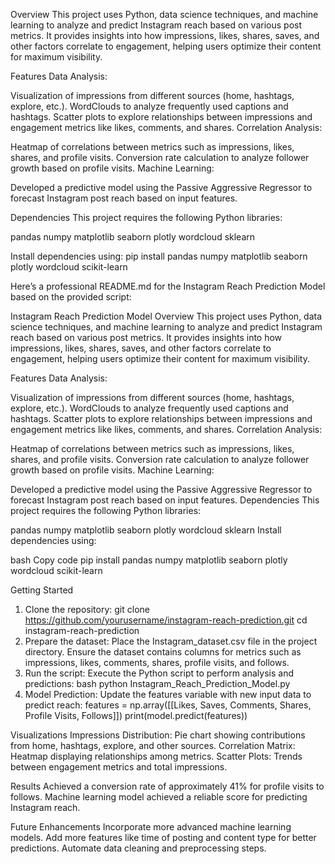 Overview
This project uses Python, data science techniques, and machine learning to analyze and predict Instagram reach based on various post metrics. It provides insights into how impressions, likes, shares, saves, and other factors correlate to engagement, helping users optimize their content for maximum visibility.

Features
Data Analysis:

Visualization of impressions from different sources (home, hashtags, explore, etc.).
WordClouds to analyze frequently used captions and hashtags.
Scatter plots to explore relationships between impressions and engagement metrics like likes, comments, and shares.
Correlation Analysis:

Heatmap of correlations between metrics such as impressions, likes, shares, and profile visits.
Conversion rate calculation to analyze follower growth based on profile visits.
Machine Learning:

Developed a predictive model using the Passive Aggressive Regressor to forecast Instagram post reach based on input features.

Dependencies
This project requires the following Python libraries:

pandas
numpy
matplotlib
seaborn
plotly
wordcloud
sklearn

Install dependencies using:
pip install pandas numpy matplotlib seaborn plotly wordcloud scikit-learn


Here’s a professional README.md for the Instagram Reach Prediction Model based on the provided script:

Instagram Reach Prediction Model
Overview
This project uses Python, data science techniques, and machine learning to analyze and predict Instagram reach based on various post metrics. It provides insights into how impressions, likes, shares, saves, and other factors correlate to engagement, helping users optimize their content for maximum visibility.

Features
Data Analysis:

Visualization of impressions from different sources (home, hashtags, explore, etc.).
WordClouds to analyze frequently used captions and hashtags.
Scatter plots to explore relationships between impressions and engagement metrics like likes, comments, and shares.
Correlation Analysis:

Heatmap of correlations between metrics such as impressions, likes, shares, and profile visits.
Conversion rate calculation to analyze follower growth based on profile visits.
Machine Learning:

Developed a predictive model using the Passive Aggressive Regressor to forecast Instagram post reach based on input features.
Dependencies
This project requires the following Python libraries:

pandas
numpy
matplotlib
seaborn
plotly
wordcloud
sklearn
Install dependencies using:

bash
Copy code
pip install pandas numpy matplotlib seaborn plotly wordcloud scikit-learn

Getting Started
1. Clone the repository:
git clone https://github.com/yourusername/instagram-reach-prediction.git
cd instagram-reach-prediction
2. Prepare the dataset:
Place the Instagram_dataset.csv file in the project directory. Ensure the dataset contains columns for metrics such as impressions, likes, comments, shares, profile visits, and follows.
3. Run the script:
Execute the Python script to perform analysis and predictions:
bash
python Instagram_Reach_Prediction_Model.py
4. Model Prediction:
Update the features variable with new input data to predict reach:
features = np.array([[Likes, Saves, Comments, Shares, Profile Visits, Follows]])
print(model.predict(features))

Visualizations
Impressions Distribution: Pie chart showing contributions from home, hashtags, explore, and other sources.
Correlation Matrix: Heatmap displaying relationships among metrics.
Scatter Plots: Trends between engagement metrics and total impressions.

Results
Achieved a conversion rate of approximately 41% for profile visits to follows.
Machine learning model achieved a reliable score for predicting Instagram reach.

Future Enhancements
Incorporate more advanced machine learning models.
Add more features like time of posting and content type for better predictions.
Automate data cleaning and preprocessing steps.

